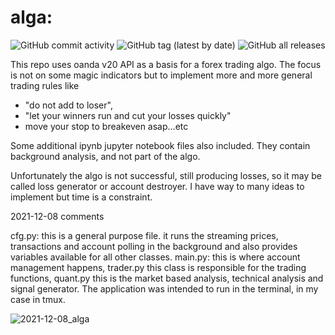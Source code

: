 # alga: 

![GitHub commit activity](https://img.shields.io/github/commit-activity/w/johnifx/alga) ![GitHub tag (latest by date)](https://img.shields.io/github/v/tag/johnifx/alga) ![GitHub all releases](https://img.shields.io/github/downloads/johnifx/alga/total)

This repo uses oanda v20 API as a basis for a forex trading algo. The focus is not on some magic indicators but to implement more and more general trading rules like 
- "do not add to loser",
- "let your winners run and cut your losses quickly"
- move your stop to breakeven asap...etc

Some additional ipynb jupyter notebook files also included. They contain background analysis, and not part of the algo.

Unfortunately the algo is not successful, still producing losses, so it may be called loss generator or account destroyer.  I have way to many ideas to implement but time is a constraint.

2021-12-08 comments

cfg.py: this is a general purpose file. it runs the streaming prices, transactions and account polling in the background and also provides variables available for all other classes.
main.py: this is where account management happens, trader.py this class is responsible for the trading functions, quant.py this is the market based analysis, technical analysis and signal generator.
The application was intended to run in the terminal, in my case in tmux.


![2021-12-08_alga](https://user-images.githubusercontent.com/70256142/145249113-bd38e462-3294-41a2-86ae-fa0a97743b0b.PNG)

